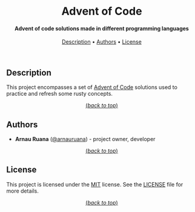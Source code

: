 <a name="top"></a>

<h1 align="center">
  <br>
    Advent of Code
</h1>

<h4 align="center">Advent of code solutions made in different programming languages</h4>
<p align="center">
  <a href="#description">Description</a> •
  <a href="#authors">Authors</a> •
  <a href="#license">License</a>
</p><br>

## Description

This project encompasses a set of [Advent of Code](https://adventofcode.com/2022/about) solutions used to practice and refresh some rusty concepts.

<p align="center"><a href="#top">(<i>back to top</i>)</a></p>

## Authors

- **Arnau Ruana** ([@arnauruana](https://github.com/arnauruana)) - project owner, developer

<p align="center"><a href="#top">(<i>back to top</i>)</a></p>

## License

This project is licensed under the [MIT](https://choosealicense.com/licenses/mit/) license. See the [LICENSE](./LICENSE.md) file for more details.

<p align="center"><a href="#top">(<i>back to top</i>)</a></p>
